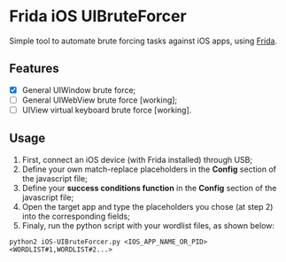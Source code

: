# Frida iOS UIBruteForcer

Simple tool to automate brute forcing tasks against iOS apps, using [Frida](https://www.frida.re).

## Features

- [x] General UIWindow brute force;
- [ ] General UIWebView brute force [working];
- [ ] UIView virtual keyboard brute force [working].

## Usage

1. First, connect an iOS device (with Frida installed) through USB;
2. Define your own match-replace placeholders in the **Config** section of the javascript file;
3. Define your **success conditions function** in the **Config** section of the javascript file;
4. Open the target app and type the placeholders you chose (at step 2) into the corresponding fields;
5. Finaly, run the python script with your wordlist files, as shown below:
```
python2 iOS-UIBruteForcer.py <IOS_APP_NAME_OR_PID> <WORDLIST#1,WORDLIST#2...>
```
